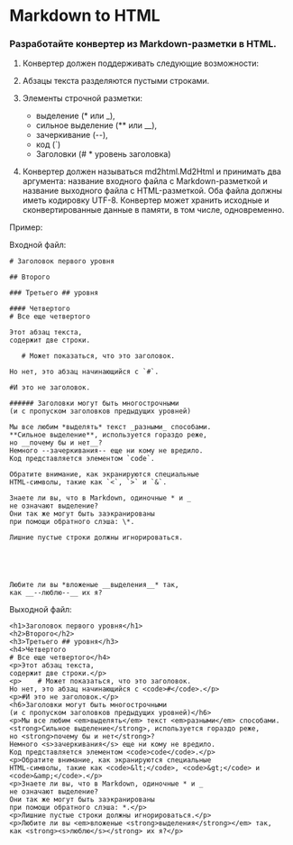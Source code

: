 # Markdown to HTML
### __Разработайте конвертер из Markdown-разметки в HTML__.
1. Конвертер должен поддерживать следующие возможности:
2. Абзацы текста разделяются пустыми строками.
3. Элементы строчной разметки: 
    - выделение (* или _), 
    - сильное выделение (** или __),
    - зачеркивание (--), 
    - код (`)
    - Заголовки (# * уровень заголовка)

4. Конвертер должен называться md2html.Md2Html и принимать два аргумента: название входного файла с Markdown-разметкой и название выходного файла c HTML-разметкой. Оба файла должны иметь кодировку UTF-8.
Конвертер может хранить исходные и сконвертированные данные в памяти, в том числе, одновременно.

Пример:

Входной файл:
```
# Заголовок первого уровня

## Второго

### Третьего ## уровня

#### Четвертого 
# Все еще четвертого

Этот абзац текста,
содержит две строки.

   # Может показаться, что это заголовок.

Но нет, это абзац начинающийся с `#`.

#И это не заголовок.

###### Заголовки могут быть многострочными
(и с пропуском заголовков предыдущих уровней)

Мы все любим *выделять* текст _разными_ способами.
**Сильное выделение**, используется гораздо реже,
но __почему бы и нет__?
Немного --зачеркивания-- еще ни кому не вредило.
Код представляется элементом `code`.

Обратите внимание, как экранируются специальные
HTML-символы, такие как `<`, `>` и `&`.

Знаете ли вы, что в Markdown, одиночные * и _
не означают выделение?
Они так же могут быть заэкранированы
при помощи обратного слэша: \*.

Лишние пустые строки должны игнорироваться.





Любите ли вы *вложеные __выделения__* так,
как __--люблю--__ их я?
```
     
Выходной файл:
```
<h1>Заголовок первого уровня</h1>
<h2>Второго</h2>
<h3>Третьего ## уровня</h3>
<h4>Четвертого
# Все еще четвертого</h4>
<p>Этот абзац текста,
содержит две строки.</p>
<p>    # Может показаться, что это заголовок.
Но нет, это абзац начинающийся с <code>#</code>.</p>
<p>#И это не заголовок.</p>
<h6>Заголовки могут быть многострочными
(и с пропуском заголовков предыдущих уровней)</h6>
<p>Мы все любим <em>выделять</em> текст <em>разными</em> способами.
<strong>Сильное выделение</strong>, используется гораздо реже,
но <strong>почему бы и нет</strong>?
Немного <s>зачеркивания</s> еще ни кому не вредило.
Код представляется элементом <code>code</code>.</p>
<p>Обратите внимание, как экранируются специальные
HTML-символы, такие как <code>&lt;</code>, <code>&gt;</code> и <code>&amp;</code>.</p>
<p>Знаете ли вы, что в Markdown, одиночные * и _
не означают выделение?
Они так же могут быть заэкранированы
при помощи обратного слэша: *.</p>
<p>Лишние пустые строки должны игнорироваться.</p>
<p>Любите ли вы <em>вложеные <strong>выделения</strong></em> так,
как <strong><s>люблю</s></strong> их я?</p>
```